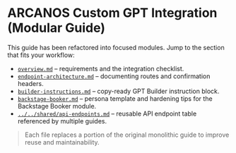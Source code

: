 # ARCANOS Custom GPT Integration (Modular Guide)

This guide has been refactored into focused modules. Jump to the section that fits your workflow:

- [`overview.md`](custom-gpt/overview.md) – requirements and the integration checklist.
- [`endpoint-architecture.md`](custom-gpt/endpoint-architecture.md) – documenting routes and confirmation headers.
- [`builder-instructions.md`](custom-gpt/builder-instructions.md) – copy-ready GPT Builder instruction block.
- [`backstage-booker.md`](custom-gpt/backstage-booker.md) – persona template and hardening tips for the Backstage Booker module.
- [`../../shared/api-endpoints.md`](../shared/api-endpoints.md) – reusable API endpoint table referenced by multiple guides.

> Each file replaces a portion of the original monolithic guide to improve reuse and maintainability.
